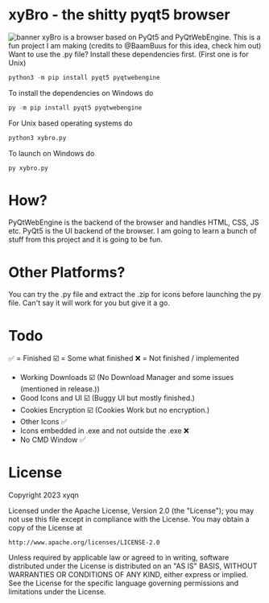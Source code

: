 # xyBro - the shitty pyqt5 browser
![banner](https://github.com/xyqnn/xyBro/assets/135556230/ae53d648-0f3a-46dd-8aac-5af185af5cc2)
xyBro is a browser based on PyQt5 and PyQtWebEngine.
This is a fun project I am making (credits to @BaamBuus for this idea, check him out)
Want to use the .py file? Install these dependencies first. (First one is for Unix)
```python
python3 -m pip install pyqt5 pyqtwebengine
```
To install the dependencies on Windows do
```python
py -m pip install pyqt5 pyqtwebengine
```
For Unix based operating systems do 
```python
python3 xybro.py
```
To launch on Windows do
```python
py xybro.py
```
# How?
PyQtWebEngine is the backend of the browser and handles HTML, CSS, JS etc. 
PyQt5 is the UI backend of the browser. I am going to learn a bunch of 
stuff from this project and it is going to be fun.
# Other Platforms?
You can try the .py file and extract the .zip for icons before launching
the py file. Can't say it will work for you but give it a go.
# Todo
✅ = Finished
☑️ = Some what finished
❌ = Not finished / implemented
- Working Downloads ☑️ (No Download Manager and some issues (mentioned in release.))
- Good Icons and UI ☑️ (Buggy UI but mostly finished.)
- Cookies Encryption ☑️ (Cookies Work but no encryption.)
- Other Icons ✅
- Icons embedded in .exe and not outside the .exe ❌
- No CMD Window ✅
# License
Copyright 2023 xyqn

Licensed under the Apache License, Version 2.0 (the "License");
you may not use this file except in compliance with the License.
You may obtain a copy of the License at

    http://www.apache.org/licenses/LICENSE-2.0

Unless required by applicable law or agreed to in writing, software
distributed under the License is distributed on an "AS IS" BASIS,
WITHOUT WARRANTIES OR CONDITIONS OF ANY KIND, either express or implied.
See the License for the specific language governing permissions and
limitations under the License.

